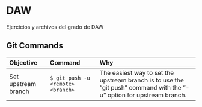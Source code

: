 # DAW
Ejercicios y archivos del grado de DAW



## Git Commands

|Objective|Command|Why|
| :--- | :--- | :--- |
|Set upstream branch|`$ git push -u <remote> <branch>`|The easiest way to set the upstream branch is to use the “git push” command with the “-u” option for upstream branch.|
